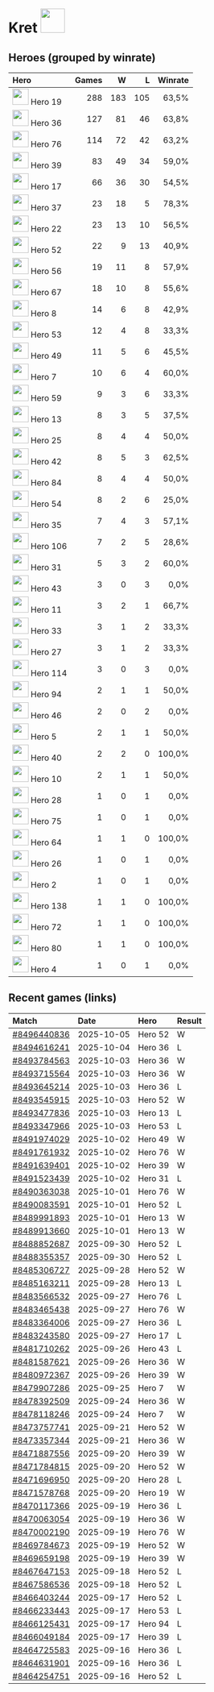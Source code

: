 # Kret <img src="https://avatars.steamstatic.com/c0710d11651022f0fbcd99159677a7acfc6e6a18_full.jpg" width="48" height="48"/>

## Heroes (grouped by winrate)

| Hero | Games | W | L | Winrate |
|:-----|-----:|--:|--:|--------:|
| <img src="https://cdn.cloudflare.steamstatic.com/apps/dota2/images/dota_react/heroes/unknown.png" width="32"/> Hero 19 | 288 | 183 | 105 | 63,5% |
| <img src="https://cdn.cloudflare.steamstatic.com/apps/dota2/images/dota_react/heroes/unknown.png" width="32"/> Hero 36 | 127 | 81 | 46 | 63,8% |
| <img src="https://cdn.cloudflare.steamstatic.com/apps/dota2/images/dota_react/heroes/unknown.png" width="32"/> Hero 76 | 114 | 72 | 42 | 63,2% |
| <img src="https://cdn.cloudflare.steamstatic.com/apps/dota2/images/dota_react/heroes/unknown.png" width="32"/> Hero 39 | 83 | 49 | 34 | 59,0% |
| <img src="https://cdn.cloudflare.steamstatic.com/apps/dota2/images/dota_react/heroes/unknown.png" width="32"/> Hero 17 | 66 | 36 | 30 | 54,5% |
| <img src="https://cdn.cloudflare.steamstatic.com/apps/dota2/images/dota_react/heroes/unknown.png" width="32"/> Hero 37 | 23 | 18 | 5 | 78,3% |
| <img src="https://cdn.cloudflare.steamstatic.com/apps/dota2/images/dota_react/heroes/unknown.png" width="32"/> Hero 22 | 23 | 13 | 10 | 56,5% |
| <img src="https://cdn.cloudflare.steamstatic.com/apps/dota2/images/dota_react/heroes/unknown.png" width="32"/> Hero 52 | 22 | 9 | 13 | 40,9% |
| <img src="https://cdn.cloudflare.steamstatic.com/apps/dota2/images/dota_react/heroes/unknown.png" width="32"/> Hero 56 | 19 | 11 | 8 | 57,9% |
| <img src="https://cdn.cloudflare.steamstatic.com/apps/dota2/images/dota_react/heroes/unknown.png" width="32"/> Hero 67 | 18 | 10 | 8 | 55,6% |
| <img src="https://cdn.cloudflare.steamstatic.com/apps/dota2/images/dota_react/heroes/unknown.png" width="32"/> Hero 8 | 14 | 6 | 8 | 42,9% |
| <img src="https://cdn.cloudflare.steamstatic.com/apps/dota2/images/dota_react/heroes/unknown.png" width="32"/> Hero 53 | 12 | 4 | 8 | 33,3% |
| <img src="https://cdn.cloudflare.steamstatic.com/apps/dota2/images/dota_react/heroes/unknown.png" width="32"/> Hero 49 | 11 | 5 | 6 | 45,5% |
| <img src="https://cdn.cloudflare.steamstatic.com/apps/dota2/images/dota_react/heroes/unknown.png" width="32"/> Hero 7 | 10 | 6 | 4 | 60,0% |
| <img src="https://cdn.cloudflare.steamstatic.com/apps/dota2/images/dota_react/heroes/unknown.png" width="32"/> Hero 59 | 9 | 3 | 6 | 33,3% |
| <img src="https://cdn.cloudflare.steamstatic.com/apps/dota2/images/dota_react/heroes/unknown.png" width="32"/> Hero 13 | 8 | 3 | 5 | 37,5% |
| <img src="https://cdn.cloudflare.steamstatic.com/apps/dota2/images/dota_react/heroes/unknown.png" width="32"/> Hero 25 | 8 | 4 | 4 | 50,0% |
| <img src="https://cdn.cloudflare.steamstatic.com/apps/dota2/images/dota_react/heroes/unknown.png" width="32"/> Hero 42 | 8 | 5 | 3 | 62,5% |
| <img src="https://cdn.cloudflare.steamstatic.com/apps/dota2/images/dota_react/heroes/unknown.png" width="32"/> Hero 84 | 8 | 4 | 4 | 50,0% |
| <img src="https://cdn.cloudflare.steamstatic.com/apps/dota2/images/dota_react/heroes/unknown.png" width="32"/> Hero 54 | 8 | 2 | 6 | 25,0% |
| <img src="https://cdn.cloudflare.steamstatic.com/apps/dota2/images/dota_react/heroes/unknown.png" width="32"/> Hero 35 | 7 | 4 | 3 | 57,1% |
| <img src="https://cdn.cloudflare.steamstatic.com/apps/dota2/images/dota_react/heroes/unknown.png" width="32"/> Hero 106 | 7 | 2 | 5 | 28,6% |
| <img src="https://cdn.cloudflare.steamstatic.com/apps/dota2/images/dota_react/heroes/unknown.png" width="32"/> Hero 31 | 5 | 3 | 2 | 60,0% |
| <img src="https://cdn.cloudflare.steamstatic.com/apps/dota2/images/dota_react/heroes/unknown.png" width="32"/> Hero 43 | 3 | 0 | 3 | 0,0% |
| <img src="https://cdn.cloudflare.steamstatic.com/apps/dota2/images/dota_react/heroes/unknown.png" width="32"/> Hero 11 | 3 | 2 | 1 | 66,7% |
| <img src="https://cdn.cloudflare.steamstatic.com/apps/dota2/images/dota_react/heroes/unknown.png" width="32"/> Hero 33 | 3 | 1 | 2 | 33,3% |
| <img src="https://cdn.cloudflare.steamstatic.com/apps/dota2/images/dota_react/heroes/unknown.png" width="32"/> Hero 27 | 3 | 1 | 2 | 33,3% |
| <img src="https://cdn.cloudflare.steamstatic.com/apps/dota2/images/dota_react/heroes/unknown.png" width="32"/> Hero 114 | 3 | 0 | 3 | 0,0% |
| <img src="https://cdn.cloudflare.steamstatic.com/apps/dota2/images/dota_react/heroes/unknown.png" width="32"/> Hero 94 | 2 | 1 | 1 | 50,0% |
| <img src="https://cdn.cloudflare.steamstatic.com/apps/dota2/images/dota_react/heroes/unknown.png" width="32"/> Hero 46 | 2 | 0 | 2 | 0,0% |
| <img src="https://cdn.cloudflare.steamstatic.com/apps/dota2/images/dota_react/heroes/unknown.png" width="32"/> Hero 5 | 2 | 1 | 1 | 50,0% |
| <img src="https://cdn.cloudflare.steamstatic.com/apps/dota2/images/dota_react/heroes/unknown.png" width="32"/> Hero 40 | 2 | 2 | 0 | 100,0% |
| <img src="https://cdn.cloudflare.steamstatic.com/apps/dota2/images/dota_react/heroes/unknown.png" width="32"/> Hero 10 | 2 | 1 | 1 | 50,0% |
| <img src="https://cdn.cloudflare.steamstatic.com/apps/dota2/images/dota_react/heroes/unknown.png" width="32"/> Hero 28 | 1 | 0 | 1 | 0,0% |
| <img src="https://cdn.cloudflare.steamstatic.com/apps/dota2/images/dota_react/heroes/unknown.png" width="32"/> Hero 75 | 1 | 0 | 1 | 0,0% |
| <img src="https://cdn.cloudflare.steamstatic.com/apps/dota2/images/dota_react/heroes/unknown.png" width="32"/> Hero 64 | 1 | 1 | 0 | 100,0% |
| <img src="https://cdn.cloudflare.steamstatic.com/apps/dota2/images/dota_react/heroes/unknown.png" width="32"/> Hero 26 | 1 | 0 | 1 | 0,0% |
| <img src="https://cdn.cloudflare.steamstatic.com/apps/dota2/images/dota_react/heroes/unknown.png" width="32"/> Hero 2 | 1 | 0 | 1 | 0,0% |
| <img src="https://cdn.cloudflare.steamstatic.com/apps/dota2/images/dota_react/heroes/unknown.png" width="32"/> Hero 138 | 1 | 1 | 0 | 100,0% |
| <img src="https://cdn.cloudflare.steamstatic.com/apps/dota2/images/dota_react/heroes/unknown.png" width="32"/> Hero 72 | 1 | 1 | 0 | 100,0% |
| <img src="https://cdn.cloudflare.steamstatic.com/apps/dota2/images/dota_react/heroes/unknown.png" width="32"/> Hero 80 | 1 | 1 | 0 | 100,0% |
| <img src="https://cdn.cloudflare.steamstatic.com/apps/dota2/images/dota_react/heroes/unknown.png" width="32"/> Hero 4 | 1 | 0 | 1 | 0,0% |

## Recent games (links)

| Match | Date | Hero | Result |
|:------|:-----|:-----|:-------|
| [#8496440836](https://www.opendota.com/matches/8496440836) | 2025-10-05 | Hero 52 | W |
| [#8494616241](https://www.opendota.com/matches/8494616241) | 2025-10-04 | Hero 36 | L |
| [#8493784563](https://www.opendota.com/matches/8493784563) | 2025-10-03 | Hero 36 | W |
| [#8493715564](https://www.opendota.com/matches/8493715564) | 2025-10-03 | Hero 36 | W |
| [#8493645214](https://www.opendota.com/matches/8493645214) | 2025-10-03 | Hero 36 | L |
| [#8493545915](https://www.opendota.com/matches/8493545915) | 2025-10-03 | Hero 52 | W |
| [#8493477836](https://www.opendota.com/matches/8493477836) | 2025-10-03 | Hero 13 | L |
| [#8493347966](https://www.opendota.com/matches/8493347966) | 2025-10-03 | Hero 53 | L |
| [#8491974029](https://www.opendota.com/matches/8491974029) | 2025-10-02 | Hero 49 | W |
| [#8491761932](https://www.opendota.com/matches/8491761932) | 2025-10-02 | Hero 76 | W |
| [#8491639401](https://www.opendota.com/matches/8491639401) | 2025-10-02 | Hero 39 | W |
| [#8491523439](https://www.opendota.com/matches/8491523439) | 2025-10-02 | Hero 31 | L |
| [#8490363038](https://www.opendota.com/matches/8490363038) | 2025-10-01 | Hero 76 | W |
| [#8490083591](https://www.opendota.com/matches/8490083591) | 2025-10-01 | Hero 52 | L |
| [#8489991893](https://www.opendota.com/matches/8489991893) | 2025-10-01 | Hero 13 | W |
| [#8489913660](https://www.opendota.com/matches/8489913660) | 2025-10-01 | Hero 13 | W |
| [#8488852687](https://www.opendota.com/matches/8488852687) | 2025-09-30 | Hero 52 | L |
| [#8488355357](https://www.opendota.com/matches/8488355357) | 2025-09-30 | Hero 52 | L |
| [#8485306727](https://www.opendota.com/matches/8485306727) | 2025-09-28 | Hero 52 | W |
| [#8485163211](https://www.opendota.com/matches/8485163211) | 2025-09-28 | Hero 13 | L |
| [#8483566532](https://www.opendota.com/matches/8483566532) | 2025-09-27 | Hero 76 | L |
| [#8483465438](https://www.opendota.com/matches/8483465438) | 2025-09-27 | Hero 76 | W |
| [#8483364006](https://www.opendota.com/matches/8483364006) | 2025-09-27 | Hero 36 | L |
| [#8483243580](https://www.opendota.com/matches/8483243580) | 2025-09-27 | Hero 17 | L |
| [#8481710262](https://www.opendota.com/matches/8481710262) | 2025-09-26 | Hero 43 | L |
| [#8481587621](https://www.opendota.com/matches/8481587621) | 2025-09-26 | Hero 36 | W |
| [#8480972367](https://www.opendota.com/matches/8480972367) | 2025-09-26 | Hero 39 | W |
| [#8479907286](https://www.opendota.com/matches/8479907286) | 2025-09-25 | Hero 7 | W |
| [#8478392509](https://www.opendota.com/matches/8478392509) | 2025-09-24 | Hero 36 | W |
| [#8478118246](https://www.opendota.com/matches/8478118246) | 2025-09-24 | Hero 7 | W |
| [#8473757741](https://www.opendota.com/matches/8473757741) | 2025-09-21 | Hero 52 | W |
| [#8473357344](https://www.opendota.com/matches/8473357344) | 2025-09-21 | Hero 36 | W |
| [#8471887556](https://www.opendota.com/matches/8471887556) | 2025-09-20 | Hero 39 | W |
| [#8471784815](https://www.opendota.com/matches/8471784815) | 2025-09-20 | Hero 52 | W |
| [#8471696950](https://www.opendota.com/matches/8471696950) | 2025-09-20 | Hero 28 | L |
| [#8471578768](https://www.opendota.com/matches/8471578768) | 2025-09-20 | Hero 19 | W |
| [#8470117366](https://www.opendota.com/matches/8470117366) | 2025-09-19 | Hero 36 | L |
| [#8470063054](https://www.opendota.com/matches/8470063054) | 2025-09-19 | Hero 36 | W |
| [#8470002190](https://www.opendota.com/matches/8470002190) | 2025-09-19 | Hero 76 | W |
| [#8469784673](https://www.opendota.com/matches/8469784673) | 2025-09-19 | Hero 52 | W |
| [#8469659198](https://www.opendota.com/matches/8469659198) | 2025-09-19 | Hero 39 | W |
| [#8467647153](https://www.opendota.com/matches/8467647153) | 2025-09-18 | Hero 52 | L |
| [#8467586536](https://www.opendota.com/matches/8467586536) | 2025-09-18 | Hero 52 | L |
| [#8466403244](https://www.opendota.com/matches/8466403244) | 2025-09-17 | Hero 52 | L |
| [#8466233443](https://www.opendota.com/matches/8466233443) | 2025-09-17 | Hero 53 | L |
| [#8466125431](https://www.opendota.com/matches/8466125431) | 2025-09-17 | Hero 94 | L |
| [#8466049184](https://www.opendota.com/matches/8466049184) | 2025-09-17 | Hero 39 | L |
| [#8464725583](https://www.opendota.com/matches/8464725583) | 2025-09-16 | Hero 36 | L |
| [#8464631901](https://www.opendota.com/matches/8464631901) | 2025-09-16 | Hero 36 | L |
| [#8464254751](https://www.opendota.com/matches/8464254751) | 2025-09-16 | Hero 52 | L |
